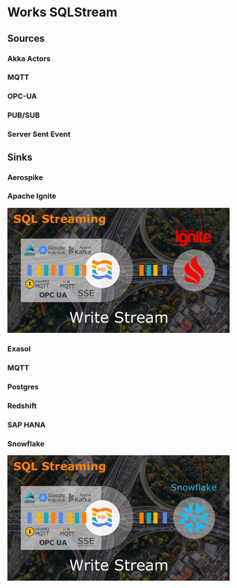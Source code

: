
# Works SQLStream

## Sources

### Akka Actors

### MQTT

### OPC-UA

### PUB/SUB

### Server Sent Event

## Sinks

### Aerospike

### Apache Ignite

<p align="center">
  <img src="https://github.com/predictiveworks/works-sqlstream/blob/main/images/works-sqlstream-ignite.png" width="800" alt="Apache Ignite SQL Stream">
</p>

### Exasol

### MQTT

### Postgres

### Redshift

### SAP HANA

### Snowflake

<p align="center">
  <img src="https://github.com/predictiveworks/works-sqlstream/blob/main/images/works-sqlstream-snowflake.png" width="800" alt="Snowflake SQL Stream">
</p>